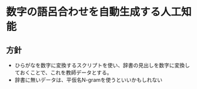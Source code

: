 # 数字の語呂合わせを自動生成する人工知能

## 方針

- ひらがなを数字に変換するスクリプトを使い、辞書の見出しを数字に変換しておくことで、これを教師データとする。
- 辞書に無いデータは、平仮名N-gramを使うといいかもしれない